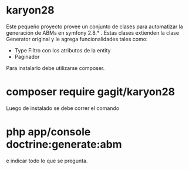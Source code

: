 # karyon28

Este pequeño proyecto provee un conjunto de clases para automatizar la generación de ABMs en symfony 2.8.* . Estas clases extienden la clase Generator original y le agrega funcionalidades tales como:

- Type Filtro  con los atributos de la entity
- Paginador

Para instalarlo debe utilizarse composer.


# composer require gagit/karyon28


Luego de instalado se debe correr el comando

# php app/console doctrine:generate:abm


e indicar todo lo que se pregunta.  


